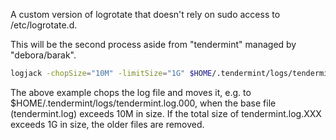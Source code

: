 A custom version of logrotate that doesn't rely on sudo access to /etc/logrotate.d.

This will be the second process aside from "tendermint" managed by "debora/barak".

```bash
logjack -chopSize="10M" -limitSize="1G" $HOME/.tendermint/logs/tendermint.log
```

The above example chops the log file and moves it, e.g. to $HOME/.tendermint/logs/tendermint.log.000,
when the base file (tendermint.log) exceeds 10M in size.  If the total size of tendermint.log.XXX exceeds 1G in size,
the older files are removed.
